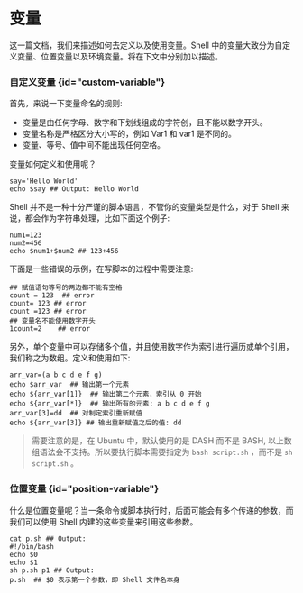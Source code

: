 # 变量

这一篇文档，我们来描述如何去定义以及使用变量。Shell 中的变量大致分为自定义变量、位置变量以及环境变量。将在下文中分别加以描述。

### 自定义变量 {id="custom-variable"}

首先，来说一下变量命名的规则:

- 变量是由任何字母、数字和下划线组成的字符创，且不能以数字开头。
- 变量名称是严格区分大小写的，例如 Var1 和 var1 是不同的。
- 变量、等号、值中间不能出现任何空格。

变量如何定义和使用呢？
```shell
say='Hello World'
echo $say ## Output: Hello World
```
Shell 并不是一种十分严谨的脚本语言，不管你的变量类型是什么，对于 Shell 来说，都会作为字符串处理，比如下面这个例子:
```shell
num1=123
num2=456
echo $num1+$num2 ## 123+456
```
下面是一些错误的示例，在写脚本的过程中需要注意:
```shell
## 赋值语句等号的两边都不能有空格
count = 123  ## error
count= 123 ## error
count =123 ## error
## 变量名不能使用数字开头
1count=2	## error
```
另外，单个变量中可以存储多个值，并且使用数字作为索引进行遍历或单个引用，我们称之为数组。定义和使用如下:
```shell
arr_var=(a b c d e f g)
echo $arr_var  ## 输出第一个元素
echo ${arr_var[1]}  ## 输出第二个元素，索引从 0 开始
echo ${arr_var[*]}  ## 输出所有的元素: a b c d e f g
arr_var[3]=dd  ## 对制定索引重新赋值
echo ${arr_var[3]} ## 输出重新赋值之后的值: dd
```
> 需要注意的是，在 Ubuntu 中，默认使用的是 DASH 而不是 BASH, 以上数组语法会不支持。所以要执行脚本需要指定为 `bash script.sh` ，而不是 `sh script.sh` 。


### 位置变量 {id="position-variable"}

什么是位置变量呢？当一条命令或脚本执行时，后面可能会有多个传递的参数，而我们可以使用 Shell 内建的这些变量来引用这些参数。
```shell
cat p.sh ## Output:
#!/bin/bash
echo $0
echo $1
sh p.sh p1 ## Output:
p.sh  ## $0 表示第一个参数，即 Shell 文件名本身
